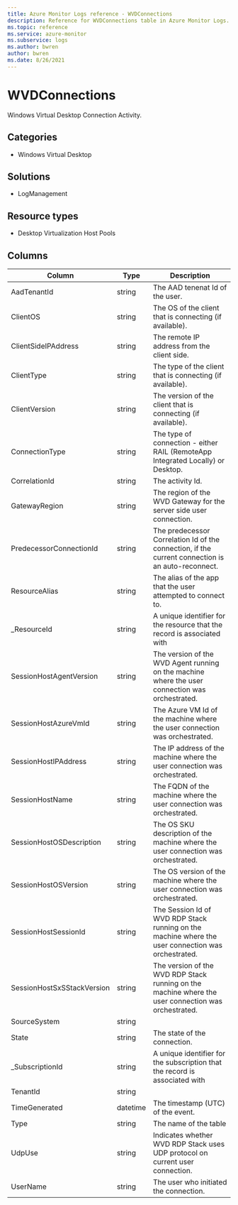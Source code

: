 ```yaml
---
title: Azure Monitor Logs reference - WVDConnections
description: Reference for WVDConnections table in Azure Monitor Logs.
ms.topic: reference
ms.service: azure-monitor
ms.subservice: logs
ms.author: bwren
author: bwren
ms.date: 8/26/2021
---
```


# WVDConnections

 Windows Virtual Desktop Connection Activity.

## Categories

- Windows Virtual Desktop
## Solutions

- LogManagement
## Resource types

- Desktop Virtualization Host Pools




## Columns

|Column|Type|Description|
|---|---|---|
|AadTenantId|string|The AAD tenenat Id of the user.|
|ClientOS|string|The OS of the client that is connecting (if available).|
|ClientSideIPAddress|string|The remote IP address from the client side.|
|ClientType|string|The type of the client that is connecting (if available).|
|ClientVersion|string|The version of the client that is connecting (if available).|
|ConnectionType|string|The type of connection - either RAIL (RemoteApp Integrated Locally) or Desktop.|
|CorrelationId|string|The activity Id.|
|GatewayRegion|string|The region of the WVD Gateway for the server side user connection.|
|PredecessorConnectionId|string|The predecessor Correlation Id of the connection, if the current connection is an auto-reconnect.|
|ResourceAlias|string|The alias of the app that the user attempted to connect to.|
|_ResourceId|string|A unique identifier for the resource that the record is associated with|
|SessionHostAgentVersion|string|The version of the WVD Agent running on the machine where the user connection was orchestrated.|
|SessionHostAzureVmId|string|The Azure VM Id of the machine where the user connection was orchestrated.|
|SessionHostIPAddress|string|The IP address of the machine where the user connection was orchestrated.|
|SessionHostName|string|The FQDN of the machine where the user connection was orchestrated.|
|SessionHostOSDescription|string|The OS SKU description of the machine where the user connection was orchestrated.|
|SessionHostOSVersion|string|The OS version of the machine where the user connection was orchestrated.|
|SessionHostSessionId|string|The Session Id of WVD RDP Stack running on the machine where the user connection was orchestrated.|
|SessionHostSxSStackVersion|string|The version of the WVD RDP Stack running on the machine where the user connection was orchestrated.|
|SourceSystem|string||
|State|string|The state of the connection.|
|_SubscriptionId|string|A unique identifier for the subscription that the record is associated with|
|TenantId|string||
|TimeGenerated|datetime|The timestamp (UTC) of the event.|
|Type|string|The name of the table|
|UdpUse|string|Indicates whether WVD RDP Stack uses UDP protocol on current user connection.|
|UserName|string|The user who initiated the connection.|
